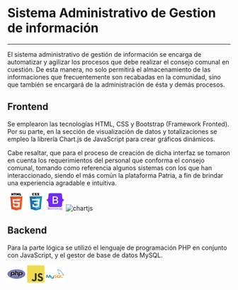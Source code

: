<h1 align="left">Sistema Administrativo de Gestion de información</h1>
<hr> 

<p align="left"> 
  El sistema administrativo de gestión de información se encarga de automatizar y agilizar 
los procesos que debe realizar el consejo comunal en cuestión. De esta manera, no solo permitirá el 
almacenamiento de las informaciones que frecuentemente son recabadas en la comunidad, sino 
que también se encargará de la administración de ésta y demás procesos.
</p>

<h2 align="left">Frontend </h2>
<p align="left"> 
  Se emplearon las tecnologías HTML, CSS y Bootstrap (Framework Fronted). Por su parte, en la sección 
  de visualización de datos y totalizaciones se empleo la librería Chart.js de JavaScript para crear gráficos dinámicos. 
</p>

<p align="left"> 
  Cabe resaltar, que  para el proceso de creación de dicha interfaz se tomaron en cuenta los requerimientos del 
personal que conforma el consejo comunal, tomando como referencia algunos sistemas con los 
que han interaccionado, siendo el más común la plataforma Patria, a fin de brindar una 
experiencia agradable e intuitiva.
</p>

<p align="left"> 
  <img src="https://raw.githubusercontent.com/devicons/devicon/master/icons/html5/html5-original-wordmark.svg" alt="html5" width = "40" heigth="40"/> 
  <img src="https://raw.githubusercontent.com/devicons/devicon/master/icons/css3/css3-original-wordmark.svg" alt="css3" width = "40" heigth="40"/>
  <img src="https://raw.githubusercontent.com/devicons/devicon/master/icons/bootstrap/bootstrap-plain-wordmark.svg" alt="arranque" width = "40" heigth="40"/>
  <img src="https://www.chartjs.org/media/logo-title.svg" alt="chartjs" width = "40" heigth="40"/>
</p>

<h2 align="left">Backend </h2>
<p align="left"> 
  Para la parte lógica se utilizó el lenguaje de programación PHP en conjunto con JavaScript, y el gestor de base de datos MySQL.
</p>

<p align="left"> 
  <img src="https://raw.githubusercontent.com/devicons/devicon/master/icons/php/php-original.svg" alt="php" width = "40" heigth="40"/>
  <img src="https://raw.githubusercontent.com/devicons/devicon/master/icons/javascript/javascript-original.svg" alt="javascript" width = "40" heigth="40"/> 
  <img src="https://raw.githubusercontent.com/devicons/devicon/master/icons/mysql/mysql-original-wordmark.svg" alt="mysql" width = "40" heigth="40"/>
</p>
<!--
    <img src="https://raw.githubusercontent.com/devicons/devicon/master/icons/html5/html5-original-wordmark.svg" alt="html5" width = "40" heigth="40"/> 
    <img src="https://raw.githubusercontent.com/devicons/devicon/master/icons/css3/css3-original-wordmark.svg" alt="css3" width = "40" heigth="40"/> 
    <img src="https://raw.githubusercontent.com/devicons/devicon/master/icons/javascript/javascript-original.svg" alt="javascript" width = "40" heigth="40"/> 
    <img src="https://raw.githubusercontent.com/devicons/devicon/master/icons/php/php-original.svg" alt="php" width = "40" heigth="40"/> 
    <img src="https://raw.githubusercontent.com/devicons/devicon/master/icons/mysql/mysql-original-wordmark.svg" alt="mysql" width = "40" heigth="40"/> 
    <img src="https://raw.githubusercontent.com/devicons/devicon/master/icons/bootstrap/bootstrap-plain-wordmark.svg" alt="arranque" width = "40" heigth="40"/> 
    <img src="https://www.chartjs.org/media/logo-title.svg" alt="chartjs" width = "40" heigth="40"/> 
-->
